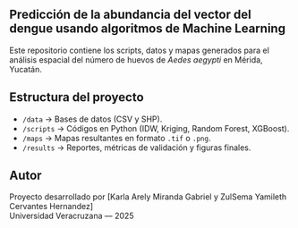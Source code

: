 ## Predicción de la abundancia del vector del dengue usando algoritmos de Machine Learning

Este repositorio contiene los scripts, datos y mapas generados para el análisis espacial del número de huevos de *Aedes aegypti* en Mérida, Yucatán.

## Estructura del proyecto
- `/data` → Bases de datos (CSV y SHP).
- `/scripts` → Códigos en Python (IDW, Kriging, Random Forest, XGBoost).
- `/maps` → Mapas resultantes en formato `.tif` o `.png`.
- `/results` → Reportes, métricas de validación y figuras finales.

## Autor
Proyecto desarrollado por [Karla Arely Miranda Gabriel y ZulSema Yamileth Cervantes Hernandez]  
Universidad Veracruzana — 2025

